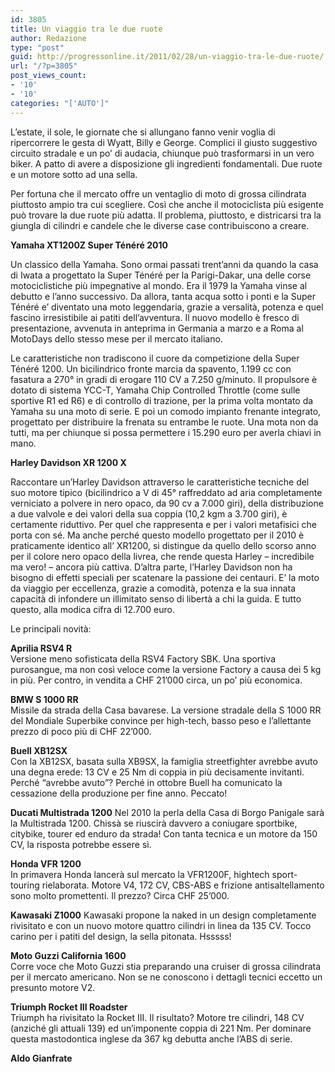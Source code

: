 ```yaml
---
id: 3805
title: Un viaggio tra le due ruote
author: Redazione
type: "post"
guid: http://progressonline.it/2011/02/28/un-viaggio-tra-le-due-ruote/
url: "/?p=3805"
post_views_count:
- '10'
- '10'
categories: "['AUTO']"
---
```


L’estate, il sole, le giornate che si allungano fanno venir voglia di ripercorrere le gesta di Wyatt, Billy e George. Complici il giusto suggestivo circuito stradale e un po’ di audacia, chiunque può trasformarsi in un vero biker. A patto di avere a disposizione gli ingredienti fondamentali. Due ruote e un motore sotto ad una sella.

Per fortuna che il mercato offre un ventaglio di moto di grossa cilindrata piuttosto ampio tra cui scegliere. Così che anche il motociclista più esigente può trovare la due ruote più adatta. Il problema, piuttosto, e districarsi tra la giungla di cilindri e candele che le diverse case contribuiscono a creare.

**Yamaha XT1200Z Super Ténéré 2010**

Un classico della Yamaha. Sono ormai passati trent’anni da quando la casa di Iwata a progettato la Super Ténéré per la Parigi-Dakar, una delle corse motociclistiche più impegnative al mondo. Era il 1979 la Yamaha vinse al debutto e l’anno successivo. Da allora, tanta acqua sotto i ponti e la Super Ténéré e’ diventato una moto leggendaria, grazie a versalità, potenza e quel fascino irresistibile ai patiti dell’avventura. Il nuovo modello è fresco di presentazione, avvenuta in anteprima in Germania a marzo e a Roma al MotoDays dello stesso mese per il mercato italiano.

Le caratteristiche non tradiscono il cuore da competizione della Super Ténéré 1200. Un bicilindrico fronte marcia da spavento, 1.199 cc con fasatura a 270° in gradi di erogare 110 CV a 7.250 g/minuto. Il propulsore è dotato di sistema YCC-T, Yamaha Chip Controlled Throttle (come sulle sportive R1 ed R6) e di controllo di trazione, per la prima volta montato da Yamaha su una moto di serie. E poi un comodo impianto frenante integrato, progettato per distribuire la frenata su entrambe le ruote. Una mota non da tutti, ma per chiunque si possa permettere i 15.290 euro per averla chiavi in mano.

**Harley Davidson XR 1200 X**

Raccontare un’Harley Davidson attraverso le caratteristiche tecniche del suo motore tipico (bicilindrico a V di 45° raffreddato ad aria completamente verniciato a polvere in nero opaco, da 90 cv a 7.000 giri), della distribuzione a due valvole e dei valori della sua coppia (10,2 kgm a 3.700 giri), è certamente riduttivo. Per quel che rappresenta e per i valori metafisici che porta con sé. Ma anche perché questo modello progettato per il 2010 è praticamente identico all’ XR1200, si distingue da quello dello scorso anno per il colore nero opaco della livrea, che rende questa Harley – incredibile ma vero! – ancora più cattiva. D’altra parte, l’Harley Davidson non ha bisogno di effetti speciali per scatenare la passione dei centauri. E’ la moto da viaggio per eccellenza, grazie a comodità, potenza e la sua innata capacità di infondere un illimitato senso di libertà a chi la guida. E tutto questo, alla modica cifra di 12.700 euro.

Le principali novità:

**Aprilia RSV4 R**  
Versione meno sofisticata della RSV4 Factory SBK. Una sportiva purosangue, ma non così veloce come la versione Factory a causa dei 5 kg in più. Per contro, in vendita a CHF 21’000 circa, un po’ più economica.

**BMW S 1000 RR**  
Missile da strada della Casa bavarese. La versione stradale della S 1000 RR del Mondiale Superbike convince per high-tech, basso peso e l’allettante prezzo di poco più di CHF 22’000.

**Buell XB12SX**  
Con la XB12SX, basata sulla XB9SX, la famiglia streetfighter avrebbe avuto una degna erede: 13 CV e 25 Nm di coppia in più decisamente invitanti. Perché “avrebbe avuto”? Perché in ottobre Buell ha comunicato la cessazione della produzione per fine anno. Peccato!

**Ducati Multistrada 1200** Nel 2010 la perla della Casa di Borgo Panigale sarà la Multistrada 1200. Chissà se riuscirà davvero a coniugare sportbike, citybike, tourer ed enduro da strada! Con tanta tecnica e un motore da 150 CV, la risposta potrebbe essere sì.

**Honda VFR 1200**  
In primavera Honda lancerà sul mercato la VFR1200F, hightech sport-touring rielaborata. Motore V4, 172 CV, CBS-ABS e frizione antisaltellamento sono molto promettenti. Il prezzo? Circa CHF 25’000.

**Kawasaki Z1000** Kawasaki propone la naked in un design completamente rivisitato e con un nuovo motore quattro cilindri in linea da 135 CV. Tocco carino per i patiti del design, la sella pitonata. Hsssss!

**Moto Guzzi California 1600**  
Corre voce che Moto Guzzi stia preparando una cruiser di grossa cilindrata per il mercato americano. Non se ne conoscono i dettagli tecnici eccetto un presunto motore V2.

**Triumph Rocket III Roadster**  
Triumph ha rivisitato la Rocket III. Il risultato? Motore tre cilindri, 148 CV (anziché gli attuali 139) ed un’imponente coppia di 221 Nm. Per dominare questa mastodontica inglese da 367 kg debutta anche l’ABS di serie.

**Aldo Gianfrate**